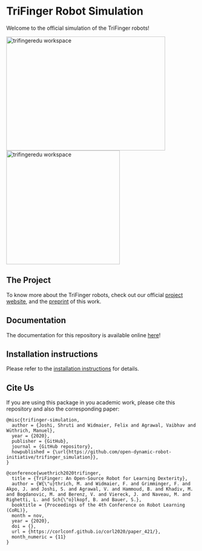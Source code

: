 # TriFinger Robot Simulation

Welcome to the official simulation of the TriFinger robots!

<!-- ![trifingeredu](docs/images/workspace.png) -->
<p float="left">
       <img src="docs/images/workspace.png" alt="trifingeredu workspace" width="420" height="300"/>
       <img src="docs/images/hand.JPG" alt="trifingeredu workspace" width="300" height="300"/>
</p>

## The Project

To know more about the TriFinger robots, check out our official
[project website](https://sites.google.com/view/trifinger), and the
[preprint](https://arxiv.org/abs/2008.03596) of this work.

## Documentation

The documentation for this repository is available online
[here](https://trifinger-robot-simulation.readthedocs.io/en/latest/)!

## Installation instructions

Please refer to the [installation instructions](https://trifinger-robot-simulation.readthedocs.io/en/latest/getting_started/installation.html)
for details.

## Cite Us

If you are using this package in you academic work, please cite this repository
and also the corresponding paper:

```
@misc{trifinger-simulation,
  author = {Joshi, Shruti and Widmaier, Felix and Agrawal, Vaibhav and Wüthrich, Manuel},
  year = {2020},
  publisher = {GitHub},
  journal = {GitHub repository},
  howpublished = {\url{https://github.com/open-dynamic-robot-initiative/trifinger_simulation}},
}
```

```
@conference{wuethrich2020trifinger,
  title = {TriFinger: An Open-Source Robot for Learning Dexterity},
  author = {W{\"u}thrich, M. and Widmaier, F. and Grimminger, F. and Akpo, J. and Joshi, S. and Agrawal, V. and Hammoud, B. and Khadiv, M. and Bogdanovic, M. and Berenz, V. and Viereck, J. and Naveau, M. and Righetti, L. and Sch{\"o}lkopf, B. and Bauer, S.},
  booktitle = {Proceedings of the 4th Conference on Robot Learning (CoRL)},
  month = nov,
  year = {2020},
  doi = {},
  url = {https://corlconf.github.io/corl2020/paper_421/},
  month_numeric = {11}
}
```
